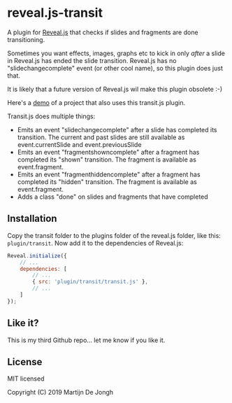 # reveal.js-transit
A plugin for [Reveal.js](https://revealjs.com) that checks if slides and fragments are done transitioning.


Sometimes you want effects, images, graphs etc to kick in only *after* a slide in Reveal.js has ended the slide transition. Reveal.js has no "slidechangecomplete" event (or other cool name), so this plugin does just that. 


It is likely that a future version of Reveal.js wil make this plugin obsolete :-)


Here's a [demo](https://martinomagnifico.github.io/reveal.js-appearance/demo.html) of a project that also uses this transit.js plugin.


Transit.js does multiple things:
* Emits an event "slidechangecomplete" after a slide has completed its transition. The current and past slides are still available as event.currentSlide and event.previousSlide
* Emits an event "fragmentshowncomplete" after a fragment has completed its "shown" transition. The fragment is available as event.fragment.
* Emits an event "fragmenthiddencomplete" after a fragment has completed its "hidden" transition. The fragment is available as event.fragment.
* Adds a class "done" on slides and fragments that have completed 


## Installation

Copy the transit folder to the plugins folder of the reveal.js folder, like this: `plugin/transit`. Now add it to the dependencies of Reveal.js:


```javascript
Reveal.initialize({
	// ...
	dependencies: [
		// ... 
		{ src: 'plugin/transit/transit.js' },
		// ... 
	]
});
```

## Like it?
This is my third Github repo... let me know if you like it.


## License
MIT licensed

Copyright (C) 2019 Martijn De Jongh
